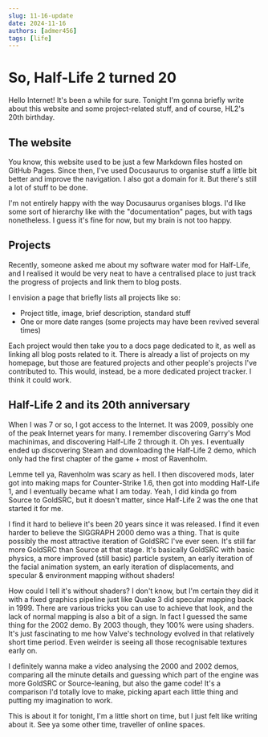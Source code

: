 ```yaml
---
slug: 11-16-update
date: 2024-11-16
authors: [admer456]
tags: [life]
---
```


# So, Half-Life 2 turned 20

Hello Internet! It's been a while for sure. Tonight I'm gonna briefly write about this website and some project-related stuff, and of course, HL2's 20th birthday.

<!-- truncate -->

## The website

You know, this website used to be just a few Markdown files hosted on GitHub Pages. Since then, I've used Docusaurus to organise stuff a little bit better and improve the navigation. I also got a domain for it. But there's still a lot of stuff to be done.

I'm not entirely happy with the way Docusaurus organises blogs. I'd like some sort of hierarchy like with the "documentation" pages, but with tags nonetheless. I guess it's fine for now, but my brain is not too happy.

## Projects

Recently, someone asked me about my software water mod for Half-Life, and I realised it would be very neat to have a centralised place to just track the progress of projects and link them to blog posts.

I envision a page that briefly lists all projects like so:
* Project title, image, brief description, standard stuff
* One or more date ranges (some projects may have been revived several times)

Each project would then take you to a docs page dedicated to it, as well as linking all blog posts related to it. There is already a list of projects on my homepage, but those are featured projects and other people's projects I've contributed to. This would, instead, be a more dedicated project tracker. I think it could work.

## Half-Life 2 and its 20th anniversary

When I was 7 or so, I got access to the Internet. It was 2009, possibly one of the peak Internet years for many. I remember discovering Garry's Mod machinimas, and discovering Half-Life 2 through it. Oh yes. I eventually ended up discovering Steam and downloading the Half-Life 2 demo, which only had the first chapter of the game + most of Ravenholm.

Lemme tell ya, Ravenholm was scary as hell. I then discovered mods, later got into making maps for Counter-Strike 1.6, then got into modding Half-Life 1, and I eventually became what I am today. Yeah, I did kinda go from Source to GoldSRC, but it doesn't matter, since Half-Life 2 was the one that started it for me.

I find it hard to believe it's been 20 years since it was released. I find it even harder to believe the SIGGRAPH 2000 demo was a thing. That is quite possibly the most attractive iteration of GoldSRC I've ever seen. It's still far more GoldSRC than Source at that stage. It's basically GoldSRC with basic physics, a more improved (still basic) particle system, an early iteration of the facial animation system, an early iteration of displacements, and specular & environment mapping without shaders!

How could I tell it's without shaders? I don't know, but I'm certain they did it with a fixed graphics pipeline just like Quake 3 did specular mapping back in 1999. There are various tricks you can use to achieve that look, and the lack of normal mapping is also a bit of a sign. In fact I guessed the same thing for the 2002 demo. By 2003 though, they 100% were using shaders. It's just fascinating to me how Valve's technology evolved in that relatively short time period. Even weirder is seeing all those recognisable textures early on.

I definitely wanna make a video analysing the 2000 and 2002 demos, comparing all the minute details and guessing which part of the engine was more GoldSRC or Source-leaning, but also the game code! It's a comparison I'd totally love to make, picking apart each little thing and putting my imagination to work.

This is about it for tonight, I'm a little short on time, but I just felt like writing about it. See ya some other time, traveller of online spaces.

